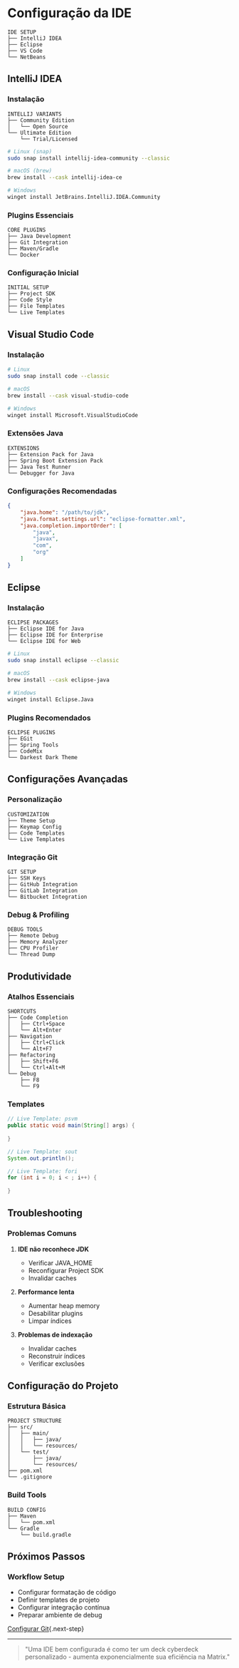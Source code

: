 # Configuração da IDE

```ascii
IDE SETUP
├── IntelliJ IDEA
├── Eclipse
├── VS Code
└── NetBeans
```

## IntelliJ IDEA

### Instalação
```ascii
INTELLIJ VARIANTS
├── Community Edition
│   └── Open Source
└── Ultimate Edition
    └── Trial/Licensed
```

```bash
# Linux (snap)
sudo snap install intellij-idea-community --classic

# macOS (brew)
brew install --cask intellij-idea-ce

# Windows
winget install JetBrains.IntelliJ.IDEA.Community
```

### Plugins Essenciais
```ascii
CORE PLUGINS
├── Java Development
├── Git Integration
├── Maven/Gradle
└── Docker
```

### Configuração Inicial
```ascii
INITIAL SETUP
├── Project SDK
├── Code Style
├── File Templates
└── Live Templates
```

## Visual Studio Code

### Instalação
```bash
# Linux
sudo snap install code --classic

# macOS
brew install --cask visual-studio-code

# Windows
winget install Microsoft.VisualStudioCode
```

### Extensões Java
```ascii
EXTENSIONS
├── Extension Pack for Java
├── Spring Boot Extension Pack
├── Java Test Runner
└── Debugger for Java
```

### Configurações Recomendadas
```json
{
    "java.home": "/path/to/jdk",
    "java.format.settings.url": "eclipse-formatter.xml",
    "java.completion.importOrder": [
        "java",
        "javax",
        "com",
        "org"
    ]
}
```

## Eclipse

### Instalação
```ascii
ECLIPSE PACKAGES
├── Eclipse IDE for Java
├── Eclipse IDE for Enterprise
└── Eclipse IDE for Web
```

```bash
# Linux
sudo snap install eclipse --classic

# macOS
brew install --cask eclipse-java

# Windows
winget install Eclipse.Java
```

### Plugins Recomendados
```ascii
ECLIPSE PLUGINS
├── EGit
├── Spring Tools
├── CodeMix
└── Darkest Dark Theme
```

## Configurações Avançadas

### Personalização
```ascii
CUSTOMIZATION
├── Theme Setup
├── Keymap Config
├── Code Templates
└── Live Templates
```

### Integração Git
```ascii
GIT SETUP
├── SSH Keys
├── GitHub Integration
├── GitLab Integration
└── Bitbucket Integration
```

### Debug & Profiling
```ascii
DEBUG TOOLS
├── Remote Debug
├── Memory Analyzer
├── CPU Profiler
└── Thread Dump
```

## Produtividade

### Atalhos Essenciais
```ascii
SHORTCUTS
├── Code Completion
│   ├── Ctrl+Space
│   └── Alt+Enter
├── Navigation
│   ├── Ctrl+Click
│   └── Alt+F7
├── Refactoring
│   ├── Shift+F6
│   └── Ctrl+Alt+M
└── Debug
    ├── F8
    └── F9
```

### Templates
```java
// Live Template: psvm
public static void main(String[] args) {
    
}

// Live Template: sout
System.out.println();

// Live Template: fori
for (int i = 0; i < ; i++) {
    
}
```

## Troubleshooting

### Problemas Comuns
1. **IDE não reconhece JDK**
   - Verificar JAVA_HOME
   - Reconfigurar Project SDK
   - Invalidar caches

2. **Performance lenta**
   - Aumentar heap memory
   - Desabilitar plugins
   - Limpar índices

3. **Problemas de indexação**
   - Invalidar caches
   - Reconstruir índices
   - Verificar exclusões

## Configuração do Projeto

### Estrutura Básica
```ascii
PROJECT STRUCTURE
├── src/
│   ├── main/
│   │   ├── java/
│   │   └── resources/
│   └── test/
│       ├── java/
│       └── resources/
├── pom.xml
└── .gitignore
```

### Build Tools
```ascii
BUILD CONFIG
├── Maven
│   └── pom.xml
└── Gradle
    └── build.gradle
```

## Próximos Passos

### Workflow Setup
- Configurar formatação de código
- Definir templates de projeto
- Configurar integração contínua
- Preparar ambiente de debug

[Configurar Git](git-basics.md){.next-step}

---

> "Uma IDE bem configurada é como ter um deck cyberdeck personalizado - aumenta exponencialmente sua eficiência na Matrix."